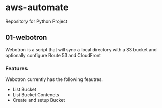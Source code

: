 # aws-automate

Repository for Python Project

## 01-webotron

Webotron is a script that will sync a local directory with a S3 bucket and optionally configure Route 53 and CloudFront

### Features

Webotron currently has the following feautres.

- List Bucket
- List Bucket Contenets
- Create and setup Bucket
